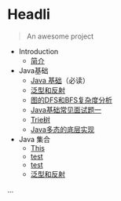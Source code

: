 # Headli

> An awesome project

- Introduction
  - [简介](README.md)
- Java基础
  - [Java 基础](/java/Java基础知识.md)（必读）
  - [泛型和反射](/java/泛型和反射.md)
  - [图的DFS和BFS复杂度分析](/java/图的DFS和BFS复杂度分析.md)
  - [Java基础常见面试题一](/java/Java基础常见面试题一.md)
  - [Trie树](/java/Trie树.md)
  - [Java多态的底层实现](/java/Java多态的底层实现.md)
- Java 集合
  - [This](/javascript/this.md)
  - [test](/test/test1.md)
  - [test](/test/test2.md)
  - [泛型和反射](/test/泛型和反射.md)

...